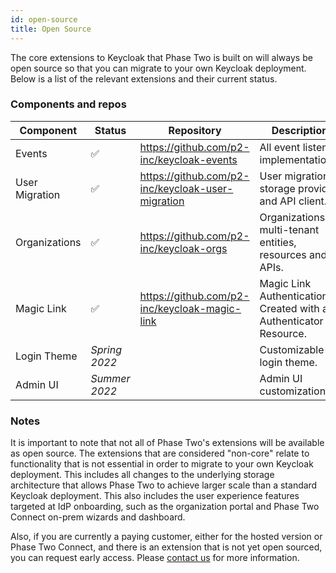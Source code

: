 ```yaml
---
id: open-source
title: Open Source
---
```


The core extensions to Keycloak that Phase Two is built on will always be open source so that you can migrate to your own Keycloak deployment. Below is a list of the relevant extensions and their current status.

### Components and repos

| Component | Status | Repository | Description |
| --- | --- | --- | --- |
| Events | :white_check_mark: | https://github.com/p2-inc/keycloak-events | All event listener implementations. |
| User Migration | :white_check_mark: | https://github.com/p2-inc/keycloak-user-migration | User migration storage provider and API client. |
| Organizations | :white_check_mark: | https://github.com/p2-inc/keycloak-orgs | Organizations multi-tenant entities, resources and APIs. |
| Magic Link | :white_check_mark: | https://github.com/p2-inc/keycloak-magic-link | Magic Link Authentication. Created with an Authenticator or Resource. |
| Login Theme | *Spring 2022* | | Customizable login theme. |
| Admin UI | *Summer 2022* | | Admin UI customizations. |

### Notes

It is important to note that not all of Phase Two's extensions will be available as open source. The extensions that are considered "non-core" relate to functionality that is not essential in order to migrate to your own Keycloak deployment. This includes all changes to the underlying storage architecture that allows Phase Two to achieve larger scale than a standard Keycloak deployment. This also includes the user experience features targeted at IdP onboarding, such as the organization portal and Phase Two Connect on-prem wizards and dashboard.

Also, if you are currently a paying customer, either for the hosted version or Phase Two Connect, and there is an extension that is not yet open sourced, you can request early access. Please [contact us](mailto:support@phasetwo.io) for more information.

